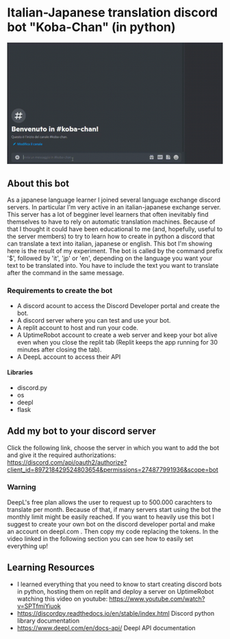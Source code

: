 # Italian-Japanese translation discord bot "Koba-Chan" (in python)

![alt text](images_videos/bot-test.gif)

## About this bot

As a japanese language learner I joined several language exchange discord servers. In particular I'm very active in an italian-japanese exchange server.
This server has a lot of begginer level learners that often inevitably find themselves to have to rely on automatic translation machines.
Because of that I thought it could have been educational to me (and, hopefully, useful to the server members) to try to learn how to create in python a discord that can translate a text into italian, japanese or english.
This bot I'm showing here is the result of my experiment.
The bot is called by the command prefix '$', followed by 'it', 'jp' or 'en', depending on the language you want your text to be translated into. You have to include the text you want to translate after the command in the same message.

### Requirements to create the bot

- A discord acount to access the Discord Developer portal and create the bot.
- A discord server where you can test and use your bot.
- A replit account to host and run your code.
- A UptimeRobot account to create a web server and keep your bot alive even when you close the replit tab (Replit keeps the app running for 30 minutes after closing the tab).
- A DeepL account to access their API

#### Libraries

- discord.py
- os
- deepl
- flask

## Add my bot to your discord server

Click the following link, choose the server in which you want to add the bot and give it the required authorizations:
https://discord.com/api/oauth2/authorize?client_id=897218429524803654&permissions=274877991936&scope=bot

### Warning

DeepL's free plan allows the user to request up to 500.000 carachters to translate per month. Because of that, if many servers start using the bot the monthly limit might be easily reached. If you want to heavily use this bot I suggest to create your own bot on the discord developer portal and make an account on deepl.com . Then copy my code replacing the tokens. In the video linked in the following section you can see how to easily set everything up!

## Learning Resources

- I learned everything that you need to know to start creating discord bots in python, hosting them on replit and deploy a server on UptimeRobot watching this video on youtube: https://www.youtube.com/watch?v=SPTfmiYiuok
- https://discordpy.readthedocs.io/en/stable/index.html Discord python library documentation
- https://www.deepl.com/en/docs-api/ Deepl API documentation

